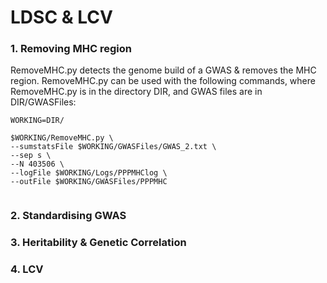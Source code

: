 # LDSC & LCV
### 1. Removing MHC region
RemoveMHC.py detects the genome build of a GWAS & removes the MHC region. RemoveMHC.py can be used with the following commands, where RemoveMHC.py is in the directory DIR, and GWAS files are in DIR/GWASFiles:

```shell
WORKING=DIR/

$WORKING/RemoveMHC.py \
--sumstatsFile $WORKING/GWASFiles/GWAS_2.txt \
--sep s \
--N 403506 \
--logFile $WORKING/Logs/PPPMHClog \
--outFile $WORKING/GWASFiles/PPPMHC     


```

### 2. Standardising GWAS
### 3. Heritability & Genetic Correlation
### 4. LCV
